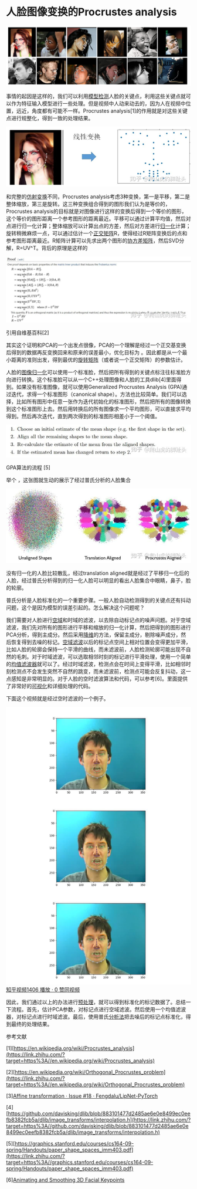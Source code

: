 # 人脸图像变换的Procrustes analysis

![人脸图像变换的Procrustes analysis](./assets/v2-220c8e44b6d35be1f99dff239183663d_1440w.png)

事情的起因是这样的，我们可以利用[模型检测](https://zhida.zhihu.com/search?content_id=142164202&content_type=Article&match_order=1&q=模型检测&zhida_source=entity)人脸的关键点，利用这些关键点就可以作为特征输入模型进行一些处理。但是视频中人动来动去的，因为人在视频中位置，远近，角度都有可能不一样。Procrustes analysis[1]的作用就是对这些关键点进行规整化，得到一致的处理结果。

![img](./assets/v2-948cffd968c2baa73f264ca7e150df70_1440w.jpg)

和完整的[仿射变换](https://zhida.zhihu.com/search?content_id=142164202&content_type=Article&match_order=1&q=仿射变换&zhida_source=entity)不同，Procrustes analysis考虑3种变换，第一是平移，第二是整体缩放，第三是旋转。这三种变换组合得到的图形我们认为是等价的，Procrustes analysis的目标就是对图像进行这样的变换后得到一个等价的图形，这个等价的图形距离一个参考图形的距离最近。平移可以通过计算平均值，然后对点进行归一化计算；整体缩放可以计算出点的方差，然后对方差进行[归一化](https://zhida.zhihu.com/search?content_id=142164202&content_type=Article&match_order=2&q=归一化&zhida_source=entity)计算；旋转稍微麻烦一点，可以通过估计一个[正交矩阵](https://zhida.zhihu.com/search?content_id=142164202&content_type=Article&match_order=1&q=正交矩阵&zhida_source=entity)R，使得经过R矩阵变换后的点和参考图形距离最近。R矩阵计算可以先求出两个图形的[协方差矩阵](https://zhida.zhihu.com/search?content_id=142164202&content_type=Article&match_order=1&q=协方差矩阵&zhida_source=entity)，然后SVD分解，R=UV^T。背后的原理是这样的

![img](./assets/v2-4ff47edcac746f9f825443921da40b86_1440w.jpg)

引用自维基百科[2]

其实这个证明和PCA的一个出发点很像，PCA的一个理解是经过一个正交基变换后得到的数据再反变换回来和原来的误差最小，优化目标为 。因此都是从一个最小距离的准则出发，得到最优的[旋转矩阵](https://zhida.zhihu.com/search?content_id=142164202&content_type=Article&match_order=1&q=旋转矩阵&zhida_source=entity)（或者说一个正交矩阵）的参数估计。

人脸的[图像归一化](https://zhida.zhihu.com/search?content_id=142164202&content_type=Article&match_order=1&q=图像归一化&zhida_source=entity)可以使用一个标准脸，然后把所有得到的关键点标注往标准脸方向进行转换。这个标准脸可以从一个C++处理图像和人脸的工具dlib[4]里面得到。如果没有标准图像，就可以使用Generalized Procrustes Analysis (GPA)通过迭代，求得一个标准图形（canonical shape）。方法也比较简单。我们可以选择，比如所有图形中任意一张作为迭代初始化的标准图形，然后把所有的图像转换到这个标准图形上去。然后用转换后的所有图像求一个平均图形，可以直接求平均得到。然后再次迭代，直到两次得到的标准图形相差小于一个阈值。

![img](./assets/v2-a3141e28630ffe84edf9ebb9579a3f76_1440w.jpg)

GPA算法的流程 [5]

举个 ，这张图就生动的展示了经过普氏分析的人脸集合

![img](./assets/v2-435e8d64ec9ed1fc493f0fdfad5965a0_1440w.jpg)

没有归一化的人脸比较散乱，经过translation aligned就是经过了平移归一化后的人脸，经过普氏分析得到的归一化人脸可以明显的看出人脸集合中眼睛，鼻子，脸的轮廓。

普氏分析是人脸标准化的一个重要步骤。一般人脸自动检测得到的关键点还有抖动问题，这个是因为模型的误差引起的。怎么解决这个问题呢？

我们需要对人脸进行[空域](https://zhida.zhihu.com/search?content_id=142164202&content_type=Article&match_order=1&q=空域&zhida_source=entity)和时域的滤波，以去除自动标记点的噪声问题。对于空域滤波，我们先对所有的图形进行平移和缩放的归一化计算，然后把得到的图形进行PCA分析，得到主成分。然后采用[降维](https://zhida.zhihu.com/search?content_id=142164202&content_type=Article&match_order=1&q=降维&zhida_source=entity)的方法，保留主成分，剔除噪声成分，然后恢复得到去噪的标记。[空域滤波](https://zhida.zhihu.com/search?content_id=142164202&content_type=Article&match_order=2&q=空域滤波&zhida_source=entity)以后的标记点空间上相对位置会变得更加平滑，比如人脸的轮廓会保持一个平滑的曲线，而未滤波前，人脸检测轮廓可能出现不自然的毛刺。对于时域滤波，可以选取相邻时刻的标记进行平滑处理，使用一个简单的[均值滤波器](https://zhida.zhihu.com/search?content_id=142164202&content_type=Article&match_order=1&q=均值滤波器&zhida_source=entity)就可以了。经过时域滤波，检测点会在时间上变得平滑，比如相邻时刻检测点不会发生突然不自然的跳变，而未滤波前，检测点可能会反复抖动，这一点感知是非常明显的。对于人脸的空时滤波算法和代码，可以参考[6]。里面提供了非常好的[可视化](https://zhida.zhihu.com/search?content_id=142164202&content_type=Article&match_order=1&q=可视化&zhida_source=entity)和详细处理的代码。

下面这个视频就是经过空时滤波的一个例子。

[![点击可播放视频](./assets/v2-b123c6e4c56b548960fca71ba63391fd_r.jpg)知乎视频1406 播放 · 0 赞同视频](https://www.zhihu.com/zvideo/1294006523556405248)

因此，我们通过以上的办法进行[预处理](https://zhida.zhihu.com/search?content_id=142164202&content_type=Article&match_order=1&q=预处理&zhida_source=entity)，就可以得到标准化的标记数据了。总结一下流程。首先，估计PCA参数，对标记点进行空域滤波。然后使用一个均值滤波器，对标记点进行时域滤波。最后，使用普氏[分析法](https://zhida.zhihu.com/search?content_id=142164202&content_type=Article&match_order=1&q=分析法&zhida_source=entity)把去噪后的标记点标准化，得到最终的处理结果。

参考文献

[1][https://en.wikipedia.org/wiki/Procrustes_analysis](https://link.zhihu.com/?target=https%3A//en.wikipedia.org/wiki/Procrustes_analysis)

[2][https://en.wikipedia.org/wiki/Orthogonal_Procrustes_problem](https://link.zhihu.com/?target=https%3A//en.wikipedia.org/wiki/Orthogonal_Procrustes_problem)

[3][Affine transformation · Issue #18 · Fengdalu/LipNet-PyTorch](https://link.zhihu.com/?target=https%3A//github.com/Fengdalu/LipNet-PyTorch/issues/18)

[4][https://github.com/davisking/dlib/blob/883101477d2485ae6e0e8499ec0eefb8382fcb5a/dlib/image_transforms/interpolation.h](https://link.zhihu.com/?target=https%3A//github.com/davisking/dlib/blob/883101477d2485ae6e0e8499ec0eefb8382fcb5a/dlib/image_transforms/interpolation.h)

[5][https://graphics.stanford.edu/courses/cs164-09-spring/Handouts/paper_shape_spaces_imm403.pdf](https://link.zhihu.com/?target=https%3A//graphics.stanford.edu/courses/cs164-09-spring/Handouts/paper_shape_spaces_imm403.pdf)

[6][Animating and Smoothing 3D Facial Keypoints](https://link.zhihu.com/?target=https%3A//www.kaggle.com/selfishgene/animating-and-smoothing-3d-facial-keypoints/notebook)
